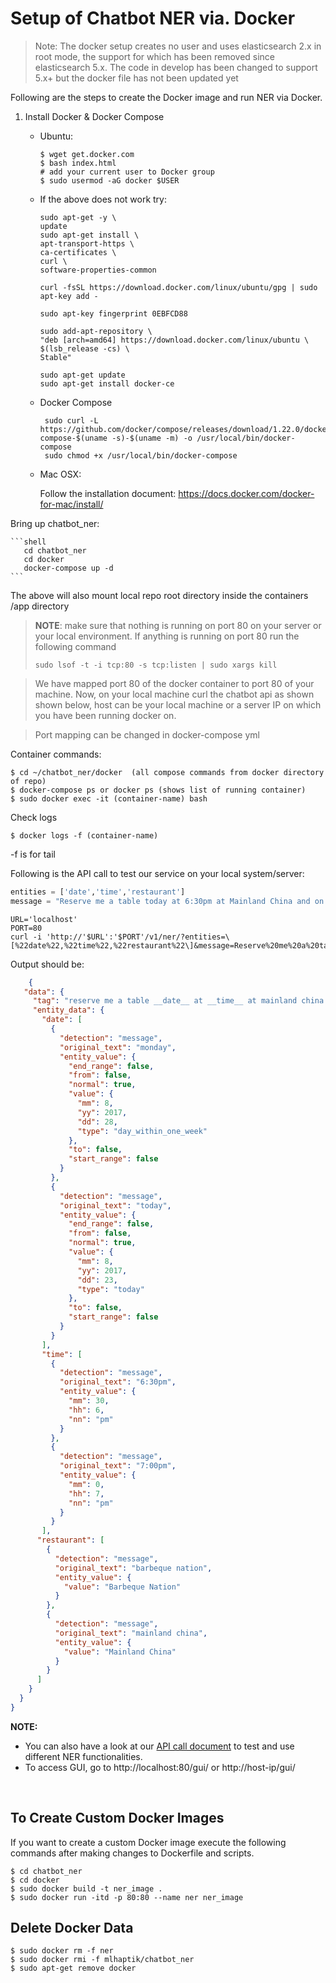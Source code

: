 # Setup of Chatbot NER via. Docker
> Note: The docker setup creates no user and uses elasticsearch 2.x in root mode,
> the support for which has been removed since elasticsearch 5.x.
> The code in develop has been changed to support 5.x+ but the docker file has not been updated yet

Following are the steps to create the Docker image and run NER via Docker.

1. Install Docker & Docker Compose

   - Ubuntu:

     ```shell
     $ wget get.docker.com
     $ bash index.html
     # add your current user to Docker group
     $ sudo usermod -aG docker $USER
     ```
   - If the above does not work try:
     ````shell
     sudo apt-get -y \
     update
     sudo apt-get install \
     apt-transport-https \
     ca-certificates \
     curl \
     software-properties-common
     
     curl -fsSL https://download.docker.com/linux/ubuntu/gpg | sudo apt-key add -
     
     sudo apt-key fingerprint 0EBFCD88
     
     sudo add-apt-repository \
     "deb [arch=amd64] https://download.docker.com/linux/ubuntu \
     $(lsb_release -cs) \
     Stable"
     
     sudo apt-get update
     sudo apt-get install docker-ce
     ````
    
   - Docker Compose
     ```shell
      sudo curl -L https://github.com/docker/compose/releases/download/1.22.0/docker-compose-$(uname -s)-$(uname -m) -o /usr/local/bin/docker-compose
      sudo chmod +x /usr/local/bin/docker-compose

     ``` 


   - Mac OSX:

     Follow the installation document: https://docs.docker.com/docker-for-mac/install/
     



Bring up chatbot_ner:
      
    ```shell
       cd chatbot_ner 
       cd docker
       docker-compose up -d 
    ```

The above will also mount local repo root directory inside the containers /app directory

   > **NOTE**: make sure that nothing is running on port 80 on your server or your local environment. If anything is running on port 80 run the following command
   >
   > `sudo lsof -t -i tcp:80 -s tcp:listen | sudo xargs kill`
   
   > We have mapped port 80 of the docker container to  port 80 of your machine. Now, on your local machine curl the chatbot api as shown shown below, host can be your local machine or a server IP on which you have been running docker on.
   
   > Port mapping can be changed in docker-compose yml 

Container commands:

   ```shell
   $ cd ~/chatbot_ner/docker  (all compose commands from docker directory of repo)
   $ docker-compose ps or docker ps (shows list of running container)
   $ sudo docker exec -it (container-name) bash
   ```
   Check logs 
   ```shell
   $ docker logs -f (container-name)
   ```
   ​-f is for tail
   
   Following is the API call to test our service on your local system/server:

   ```python
   entities = ['date','time','restaurant']
   message = "Reserve me a table today at 6:30pm at Mainland China and on Monday at 7:00pm at Barbeque Nation" 
   ```

   ```shell
   URL='localhost'
   PORT=80
   curl -i 'http://'$URL':'$PORT'/v1/ner/?entities=\[%22date%22,%22time%22,%22restaurant%22\]&message=Reserve%20me%20a%20table%20today%20at%206:30pm%20at%20Mainland%20China%20and%20on%20Monday%20at%207:00pm%20at%20Barbeque%20Nation'
   ```

   Output should be:

   ```json
       {
      "data": {
        "tag": "reserve me a table __date__ at __time__ at mainland china and on __date__ at __time__ at barbeque nation",
        "entity_data": {
          "date": [
            {
              "detection": "message",
              "original_text": "monday",
              "entity_value": {
                "end_range": false,
                "from": false,
                "normal": true,
                "value": {
                  "mm": 8,
                  "yy": 2017,
                  "dd": 28,
                  "type": "day_within_one_week"
                },
                "to": false,
                "start_range": false
              }
            },
            {
              "detection": "message",
              "original_text": "today",
              "entity_value": {
                "end_range": false,
                "from": false,
                "normal": true,
                "value": {
                  "mm": 8,
                  "yy": 2017,
                  "dd": 23,
                  "type": "today"
                },
                "to": false,
                "start_range": false
              }
            }
          ],
          "time": [
            {
              "detection": "message",
              "original_text": "6:30pm",
              "entity_value": {
                "mm": 30,
                "hh": 6,
                "nn": "pm"
              }
            },
            {
              "detection": "message",
              "original_text": "7:00pm",
              "entity_value": {
                "mm": 0,
                "hh": 7,
                "nn": "pm"
              }
            }
          ],
         "restaurant": [
           {
             "detection": "message",
             "original_text": "barbeque nation",
             "entity_value": {
               "value": "Barbeque Nation"
             }
           },
           {
             "detection": "message",
             "original_text": "mainland china",
             "entity_value": {
               "value": "Mainland China"
             }
           }
         ]
       }
     }
   }
   ```

   **NOTE:**

   - You can also have a look at our [API call document](/docs/api_call.md) to test and use different NER functionalities.
   - To access GUI, go to http://localhost:80/gui/ or http://host-ip/gui/

   ​


## To Create Custom Docker Images

If you want to create a custom Docker image execute the following commands after making changes to Dockerfile and scripts.

```shell
$ cd chatbot_ner
$ cd docker
$ sudo docker build -t ner_image .
$ sudo docker run -itd -p 80:80 --name ner ner_image
```

## Delete Docker Data

```shell
$ sudo docker rm -f ner
$ sudo docker rmi -f mlhaptik/chatbot_ner
$ sudo apt-get remove docker
```


